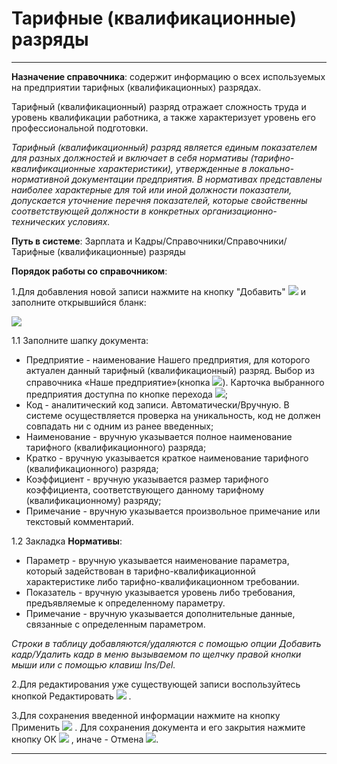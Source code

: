 ﻿#  Тарифные (квалификационные) разряды
_ _ _ _ _ _

**Назначение справочника**: содержит информацию о всех используемых на предприятии тарифных (квалификационных) разрядах.

Тарифный (квалификационный) разряд отражает сложность труда и уровень квалификации работника, а также характеризует уровень его профессиональной подготовки.

*Тарифный (квалификационный) разряд является единым показателем для разных должностей и включает в себя нормативы (тарифно-квалификационные характеристики), утвержденные в локально-нормативной документации предприятия. В нормативах представлены наиболее характерные для той или иной должности показатели, допускается уточнение перечня показателей, которые свойственны соответствующей должности в конкретных организационно-технических условиях.*

**Путь в системе**: Зарплата и Кадры/Справочники/Справочники/Тарифные (квалификационные) разряды

**Порядок работы со справочником**:

1.Для добавления новой записи нажмите на кнопку "Добавить" ![](topic:.AddFiles.Btn_Add.png) и заполните открывшийся бланк:

![](topic:.AddFiles.Screenshot_2708.jpg)

1.1 Заполните шапку документа:

* Предприятие - наименование Нашего предприятия, для которого актуален данный тарифный (квалификационный) разряд. Выбор из справочника «Наше предприятие»(кнопка ![](topic:Com.AddFiles.Btn_select.png)). Карточка выбранного предприятия доступна по кнопке перехода ![](topic:Com.AddFiles.Btn_go.png);
* Код - аналитический код записи. Автоматически/Вручную. В системе осуществляется проверка на уникальность, код не должен совпадать ни с одним из ранее введенных;
* Наименование - вручную указывается полное наименование тарифного (квалификационного) разряда;
* Кратко - вручную указывается краткое наименование тарифного (квалификационного) разряда;
* Коэффициент - вручную указывается размер тарифного коэффициента, соответствующего данному тарифному (квалификационному) разряду;
* Примечание - вручную указывается произвольное примечание или текстовый комментарий.

1.2 Закладка **Нормативы**:

* Параметр - вручную указывается наименование параметра, который задействован в тарифно-квалификационной характеристике либо тарифно-квалификационном требовании.
* Показатель - вручную указывается уровень либо требования, предъявляемые к определенному параметру.
* Примечание - вручную указывается дополнительные данные, связанные с определенным параметром.

*Строки в таблицу  добавляются/удаляются с помощью опции Добавить кадр/Удалить кадр в меню вызываемом по щелчку правой кнопки мыши или с помощью клавиш Ins/Del.*


2.Для редактирования уже существующей записи воспользуйтесь кнопкой Редактировать ![](topic:Com.AddFiles.Buttons.Btn_Edit.png) .

3.Для сохранения введенной информации нажмите на кнопку Применить ![](topic:Com.AddFiles.Buttons.Btn_OK.png)  . Для сохранения документа и его закрытия нажмите кнопку ОК ![](topic:Com.AddFiles.Buttons.Btn_Post.png) , иначе - Отмена ![](topic:Com.AddFiles.Buttons.Btn_CloseCancel.png).

_ _ _  _

